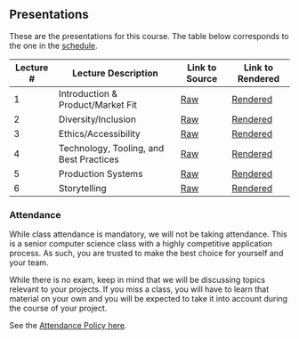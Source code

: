 Presentations
---

These are the presentations for this course. The table below corresponds to the one in the [schedule](../other_pages/schedule.md).

| Lecture # | Lecture Description | Link to Source | Link to Rendered |
| -- | -- | -- | -- |
| 1 | Introduction & Product/Market Fit | [Raw](./product.md) | [Rendered](./output/product.html) |
| 2 | Diversity/Inclusion | [Raw](./diversity.md) | [Rendered](./output/diversity.html) |
| 3 | Ethics/Accessibility | [Raw](./ethics.md) | [Rendered](./output/ethics.html) |
| 4 | Technology, Tooling, and Best Practices | [Raw](./best_practices_tech.md) | [Rendered](./output/best_practices_tech.html) |
| 5 | Production Systems | [Raw](./production.md) | [Rendered](./output/production.html) |
| 6 | Storytelling | [Raw](./storytelling.md) | [Rendered](./output/storytelling.html) |

### Attendance

While class attendance is mandatory, we will not be taking attendance.
This is a senior computer science class with a highly competitive application process.
As such, you are trusted to make the best choice for yourself and your team.

While there is no exam, keep in mind that we will be discussing topics relevant to your projects. If you miss a class, you will have to learn that material on your own and you will be expected to take it into account during the course of your project.

See the [Attendance Policy here](../policies/attendance.md).
